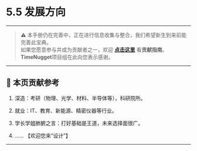 # 5.5 发展方向

---

> ⚠️ 本手册仍在完善中，正在进行信息收集与整合，我们希望新生到来前能完善此宝典。  
> 如果您愿意参与并成为贡献者之一，欢迎 **[点击这里](/CONTRIBUTING)** 看**贡献指南**。  
> **TimeNugget**项目组在此向您表示感谢。  

---

## 📌 本页贡献参考

1. 深造：考研（物理、光学、材料、半导体等），科研院所。

2. 就业：IT、教育、新能源、精密仪器等行业。

3. 学长学姐肺腑之言：打好基础是王道，未来选择面很广。

4. ……  【欢迎您来“设计”】

---
